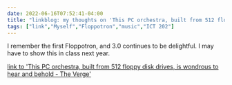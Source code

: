 ---date: 2022-06-16T07:52:41-04:00title: "linkblog: my thoughts on 'This PC orchestra, built from 512 floppy disk drives, is wondrous to hear and behold - The Verge'"tags: ["link","Myself","Floppotron","music","ICT 202"]---I remember the first Floppotron, and 3.0 continues to be delightful. I may have to show this in class next year. [link to 'This PC orchestra, built from 512 floppy disk drives, is wondrous to hear and behold - The Verge'](https://www.theverge.com/2022/6/16/23170696/pc-hardware-orchestra-floppy-disk-drive-floppotron-3)